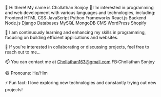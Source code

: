👋 Hi there! My name is Chollathan Sonjoy
👀 I’m interested in programming and web development with various languages and technologies, including:
Frontend
HTML
CSS
JavaScript
Python
Frameworks
React.js
Backend
Node.js
Django
Databases
MySQL
MongoDB
CMS
WordPress
Shopify

🌱 I am continuously learning and enhancing my skills in programming, focusing on building efficient applications and websites.

💞️ If you're interested in collaborating or discussing projects, feel free to reach out to me...

📫 You can contact me at Chollathan163@gmail.com FB:Chollathan Sonjoy

😄 Pronouns: He/Him

⚡ Fun fact: I love exploring new technologies and constantly trying out new projects!
